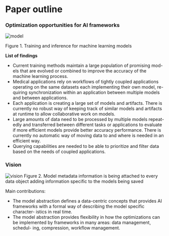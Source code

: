 # Paper outline

### Optimization opportunities for AI frameworks

![model](https://user-images.githubusercontent.com/16229479/121099193-614f3e00-c7c5-11eb-9cd5-0d43bc6bbc36.png)

Figure 1. Training and inference for machine learning models 

**List of findings**

- Current training methods maintain a large population of promising mod- els that are evolved or combined to improve the accuracy of the machine learning process.
- Medical applications rely on workflows of tightly coupled applications operating on the same datasets each implementing their own model, re- quiring synchronization within an application between multiple models and between applications.
- Each application is creating a large set of models and artifacts. There is currently no robust way of keeping track of similar models and artifacts at runtime to allow collaborative work on models.
- Large amounts of data need to be processed by multiple models repeat- edly and transferred between different tasks or applications to evaluate if more efficient models provide better accuracy performance. There is currently no automatic way of moving data to and where is needed in an efficient way.
- Querying capabilities are needed to be able to prioritize and filter data based on the needs of coupled applications.

### Vision

![vision](https://user-images.githubusercontent.com/16229479/121099391-c014b780-c7c5-11eb-800c-fe4bdc95880e.png)
Figure 2. Model metadata information is being attached to every data object adding information specific to the models being saved

Main contributions:
- The model abstraction defines a data-centric concepts that provides AI frameworks with a formal way of describing the model specific character- istics in real time.
- The model abstraction provides flexibility in how the optimizations can be implemented by frameworks in many areas: data management, schedul- ing, compression, workflow management.
